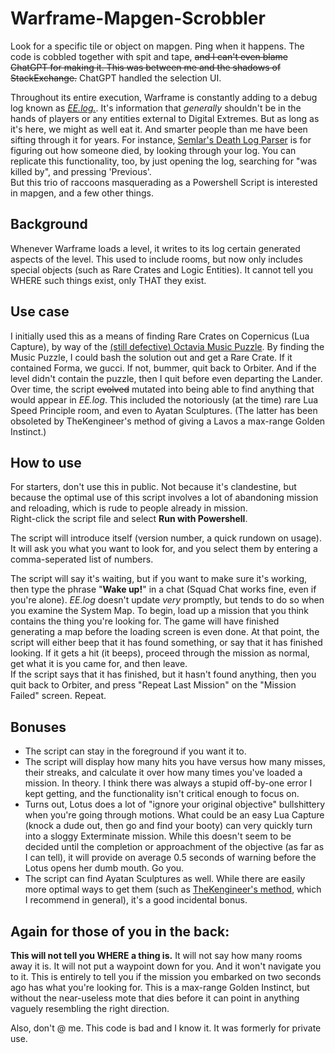 # Warframe-Mapgen-Scrobbler  
Look for a specific tile or object on mapgen. Ping when it happens. The code is cobbled together with spit and tape, ~~and I can't even blame ChatGPT for making it. This was between me and the shadows of StackExchange.~~ ChatGPT handled the selection UI.
  
Throughout its entire execution, Warframe is constantly adding to a debug log known as *[EE.log.](https://warframe.fandom.com/wiki/EE.log)*. It's information that *generally* shouldn't be in the hands of players or any entities external to Digital Extremes. But as long as it's here, we might as well eat it. And smarter people than me have been sifting through it for years. For instance, [Semlar's Death Log Parser](https://semlar.com/deathlog) is for figuring out how someone died, by looking through your log. You can replicate this functionality, too, by just opening the log, searching for "was killed by", and pressing 'Previous'.  
But this trio of raccoons masquerading as a Powershell Script is interested in mapgen, and a few other things.  

## Background  
Whenever Warframe loads a level, it writes to its log certain generated aspects of the level. This used to include rooms, but now only includes special objects (such as Rare Crates and Logic Entities). It cannot tell you WHERE such things exist, only THAT they exist.  

## Use case  
I initially used this as a means of finding Rare Crates on Copernicus (Lua Capture), by way of the [(still defective) Octavia Music Puzzle](https://warframe.fandom.com/wiki/Orokin_Moon#Lua_Music_Puzzle_Room_Solution(s)). By finding the Music Puzzle, I could bash the solution out and get a Rare Crate. If it contained Forma, we gucci. If not, bummer, quit back to Orbiter. And if the level didn't contain the puzzle, then I quit before even departing the Lander.  
Over time, the script ~~evolved~~ mutated into being able to find anything that would appear in *EE.log*. This included the notoriously (at the time) rare Lua Speed Principle room, and even to Ayatan Sculptures. (The latter has been obsoleted by TheKengineer's method of giving a Lavos a max-range Golden Instinct.)  

## How to use  
For starters, don't use this in public. Not because it's clandestine, but because the optimal use of this script involves a lot of abandoning mission and reloading, which is rude to people already in mission.    
Right-click the script file and select **Run with Powershell**.   

The script will introduce itself (version number, a quick rundown on usage). It will ask you what you want to look for, and you select them by entering a comma-seperated list of numbers.

The script will say it's waiting, but if you want to make sure it's working, then type the phrase "**Wake up!**" in a chat (Squad Chat works fine, even if you're alone). *EE.log* doesn't update *very* promptly, but tends to do so when you examine the System Map. To begin, load up a mission that you think contains the thing you're looking for. The game will have finished generating a map before the loading screen is even done. At that point, the script will either beep that it has found something, or say that it has finished looking. If it gets a hit (it beeps), proceed through the mission as normal, get what it is you came for, and then leave.  
If the script says that it has finished, but it hasn't found anything, then you quit back to Orbiter, and press "Repeat Last Mission" on the "Mission Failed" screen. Repeat.  

## Bonuses  
* The script can stay in the foreground if you want it to.  
* The script will display how many hits you have versus how many misses, their streaks, and calculate it over how many times you've loaded a mission. In theory. I think there was always a stupid off-by-one error I kept getting, and the functionality isn't critical enough to focus on.  
* Turns out, Lotus does a lot of "ignore your original objective" bullshittery when you're going through motions. What could be an easy Lua Capture (knock a dude out, then go and find your booty) can very quickly turn into a sloggy Exterminate mission. While this doesn't seem to be decided until the completion or approachment of the objective (as far as I can tell), it will provide on average 0.5 seconds of warning before the Lotus opens her dumb mouth. Go you.  
* The script can find Ayatan Sculptures as well. While there are easily more optimal ways to get them (such as [TheKengineer's method](https://www.youtube.com/watch?v=LiQWHsgTRB8), which I recommend in general), it's a good incidental bonus.  

## Again for those of you in the back:  
**This will not tell you WHERE a thing is.** It will not say how many rooms away it is. It will not put a waypoint down for you. And it won't navigate you to it. This is entirely to tell you if the mission you embarked on two seconds ago has what you're looking for. This is a max-range Golden Instinct, but without the near-useless mote that dies before it can point in anything vaguely resembling the right direction.  

Also, don't @ me. This code is bad and I know it. It was formerly for private use.  
